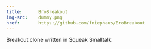 ```yaml
---
title:      BroBreakout
img-src:    dummy.png
href:       https://github.com/fniephaus/BroBreakout
---
```

Breakout clone written in Squeak Smalltalk